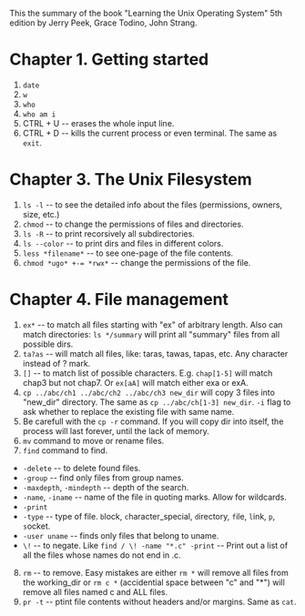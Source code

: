 This the summary of the book "Learning the Unix Operating System" 5th edition by Jerry Peek, Grace Todino, John Strang.

# Chapter 1. Getting started

1. ```date```
2. ```w```
3. ```who```
4. ```who am i```
5. CTRL + U -- erases the whole input line.
6. CTRL + D -- kills the current process or even terminal. The same as ```exit```.


# Chapter 3. The Unix Filesystem

1. ```ls -l``` -- to see the detailed info about the files (permissions, owners, size, etc.)
2. ```chmod``` -- to change the permissions of files and directories.
3. ```ls -R``` -- to print recorsively all subdirectories.
4. ```ls --color``` -- to print dirs and files in different colors.
5. ```less *filename*``` -- to see one-page of the file contents.
6. ```chmod *ugo* +-= *rwx*``` -- change the permissions of the file.


# Chapter 4. File management

1. ```ex*``` -- to match all files starting with "ex" of arbitrary length. Also can match directories: ```ls */summary``` will print all "summary" files from all possible dirs.
2. ```ta?as``` -- will match all files, like: taras, tawas, tapas, etc. Any character instead of ? mark.
3. ```[]``` -- to match list of possible characters. E.g. ```chap[1-5]``` will match chap3 but not chap7. Or ```ex[aA]``` will match either exa or exA.
4. ```cp ../abc/ch1 ../abc/ch2 ../abc/ch3 new_dir``` will copy 3 files into "new_dir" directory. The same as ```cp ../abc/ch[1-3] new_dir```. ```-i``` flag to ask whether to replace the existing file with same name.
5. Be carefull with the ```cp -r``` command. If you will copy dir into itself, the process will last forever, until the lack of memory.
6. ```mv``` command to move or rename files.
7. ```find``` command to find.
* ```-delete``` -- to delete found files.
* ```-group``` -- find only files from group names.
* ```-maxdepth```, ```-mindepth``` -- depth of the search.
* ```-name```, ```-iname``` -- name of the file in quoting marks. Allow for wildcards.
* ```-print```
* ```-type``` -- type of file. ```b```lock, ```c```haracter_special, ```d```irectory, ```f```ile, ```l```ink, ```p```, ```s```ocket.
* ```-user uname``` -- finds only files that belong to uname.
* ```\!``` -- to negate. Like ```find / \! -name "*.c" -print``` -- Print out a list of all the files whose names do not end in .c.

8. ```rm``` -- to remove. Easy mistakes are either ```rm *``` will remove all files from the working_dir or ```rm c *``` (accidential space between "c" and "\*") will remove all files named c and ALL files.
9. ```pr -t``` -- ptint file contents without headers and/or margins. Same as ```cat```.
